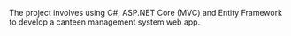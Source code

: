 The project involves using C#, ASP.NET Core (MVC) and Entity Framework to develop a canteen management system web app.

